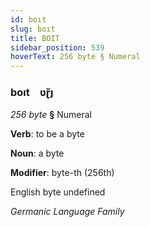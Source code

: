 ```yaml
---
id: boıt
slug: boıt
title: BOIT
sidebar_position: 539
hoverText: 256 byte § Numeral
---
```


### boıt&emsp;<span kind="abugida">ʋɽ̆ȷ</span>

*256 byte* **§** Numeral

**Verb**: to be a byte

**Noun**: a byte

**Modifier**: byte-th (256th)

English byte undefined

*Germanic Language Family*